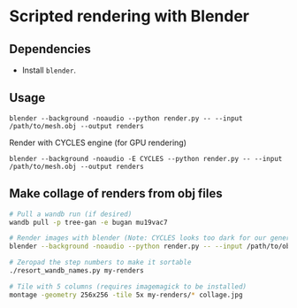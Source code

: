 # Scripted rendering with Blender

## Dependencies

- Install `blender`.

## Usage

    blender --background -noaudio --python render.py -- --input /path/to/mesh.obj --output renders

Render with CYCLES engine (for GPU rendering)

    blender --background -noaudio -E CYCLES --python render.py -- --input /path/to/mesh.obj --output renders


## Make collage of renders from obj files

``` sh
# Pull a wandb run (if desired)
wandb pull -p tree-gan -e bugan mu19vac7

# Render images with blender (Note: CYCLES looks too dark for our generated meshes)
blender --background -noaudio --python render.py -- --input /path/to/obj --output my-renders

# Zeropad the step numbers to make it sortable
./resort_wandb_names.py my-renders

# Tile with 5 columns (requires imagemagick to be installed)
montage -geometry 256x256 -tile 5x my-renders/* collage.jpg
```
